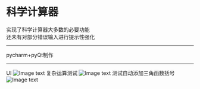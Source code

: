 # 科学计算器  
实现了科学计算器大多数的必要功能  
还未有对部分错误输入进行提示性强化  
******
pycharm+pyQt制作
******
UI
![Image text](https://github.com/zhongzhehua/Scientific-Calculator/blob/master/UI.png)
复杂运算测试
![Image text](https://github.com/zhongzhehua/Scientific-Calculator/blob/master/TEST.png)
测试自动添加三角函数括号
![Image text](https://github.com/zhongzhehua/Scientific-Calculator/blob/master/TEST-2.png)
